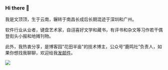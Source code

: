 ### Hi there 👋

<!--
<img align="right" src="https://github-readme-stats.vercel.app/api?username=flowerField&show_icons=true&include_all_commits=true&count_private=true)" />
-->

我是文顶顶，生于云南，辗转于南昌长成后长期混迹于深圳和广州。

软件行业从业者，键盘艺术家，自诩喜好文学和藏书，有评书和杂文等习作若干偶登街头小报和地摊刊物。

此外，我热衷分享，是博客园"花田半亩"的技术博主，公众号“鹿鸣社”负责人，如果你想找我聊聊，欢迎给我[发邮件](mailto:wendingding_ios@126.com)。

<img src="https://s3.bmp.ovh/imgs/2022/08/14/c2793bcd6526ad8f.png"/>

<!--
[![Top Langs](https://github-readme-stats.vercel.app/api/top-langs/?username=flowerField&layout=compact)](https://github.com/anuraghazra/github-readme-stats)
-->

<!--
**Languages and Tools:**

<code><img height="20" src="https://raw.githubusercontent.com/github/explore/main/topics/javascript/javascript.png"></code>
<code><img height="20" src="https://raw.githubusercontent.com/github/explore/main/topics/chrome/chrome.png"></code>
<code><img height="20" src="https://raw.githubusercontent.com/github/explore/main/topics/vue/vue.png"></code>
<code><img height="20" src="https://raw.githubusercontent.com/github/explore/main/topics/babel/babel.png"></code>
<code><img height="20" src="https://raw.githubusercontent.com/github/explore/main/topics/nodejs/nodejs.png"></code>

-->
<!--
**flowerField/flowerField** is a ✨ _special_ ✨ repository because its `README.md` (this file) appears on your GitHub profile.

Here are some ideas to get you started:

- 🔭 I’m currently working on ...
- 🌱 I’m currently learning ...
- 👯 I’m looking to collaborate on ...
- 🤔 I’m looking for help with ...
- 💬 Ask me about ...
- 📫 How to reach me: ...
- 😄 Pronouns: ...
- ⚡ Fun fact: ...
-->

